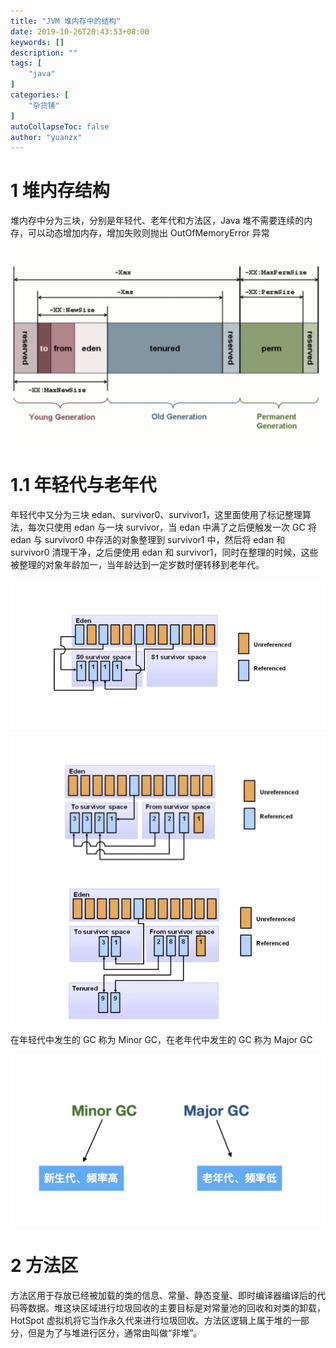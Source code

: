 ```yaml
---
title: "JVM 堆内存中的结构"
date: 2019-10-26T20:43:53+08:00
keywords: []
description: ""
tags: [
    "java"
]
categories: [
    "杂货铺"
]
autoCollapseToc: false
author: "yuanzx"
---
```


# 1 堆内存结构

堆内存中分为三块，分别是年轻代、老年代和方法区，Java 堆不需要连续的内存，可以动态增加内存，增加失败则抛出 OutOfMemoryError 异常

![堆内存中的结构](/hub/2019/october/3.png)

# 1.1 年轻代与老年代

年轻代中又分为三块 edan、survivor0、survivor1，这里面使用了标记整理算法，每次只使用 edan 与一块 survivor，当 edan 中满了之后便触发一次 GC 将 edan 与 survivor0 中存活的对象整理到 survivor1 中，然后将 edan 和 survivor0 清理干净，之后便使用 edan 和 survivor1，同时在整理的时候，这些被整理的对象年龄加一，当年龄达到一定岁数时便转移到老年代。

![1](/hub/2019/october/4.png)
![2](/hub/2019/october/5.png)
![3](/hub/2019/october/6.png)

在年轻代中发生的 GC 称为 Minor GC，在老年代中发生的 GC 称为 Major GC

![4](/hub/2019/october/7.png)

# 2 方法区

方法区用于存放已经被加载的类的信息、常量、静态变量、即时编译器编译后的代码等数据。堆这块区域进行垃圾回收的主要目标是对常量池的回收和对类的卸载，HotSpot 虚拟机将它当作永久代来进行垃圾回收。方法区逻辑上属于堆的一部分，但是为了与堆进行区分，通常由叫做“非堆”。